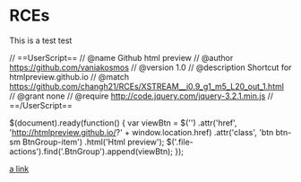# RCEs

This is a test test

// ==UserScript==
// @name         Github html preview
// @author       https://github.com/vaniakosmos
// @version      1.0
// @description  Shortcut for htmlpreview.github.io
// @match        https://github.com/changh21/RCEs/XSTREAM__i0.9_g1_m5_L20_out_1.html
// @grant        none
// @require http://code.jquery.com/jquery-3.2.1.min.js
// ==/UserScript==

$(document).ready(function() {
    var viewBtn = $('<a>')
        .attr('href', 'http://htmlpreview.github.io/?' + window.location.href)
        .attr('class', 'btn btn-sm BtnGroup-item')
        .html('Html preview');
    $('.file-actions').find('.BtnGroup').append(viewBtn);
});

[a link](https://github.com/changh21/RCEs/XSTREAM__i0.9_g1_m5_L20_out_1.html)
